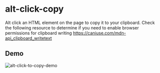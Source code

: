 # alt-click-copy

 Alt click an HTML element on the page to copy it to your clipboard. Check the following resource to determine if you need to enable browser permissions for clipboard writing https://caniuse.com/mdn-api_clipboard_writetext

## Demo

![alt-click-to-copy-demo](https://github.com/user-attachments/assets/50d4c0e4-9d22-4574-9290-f963d5f491b5)

